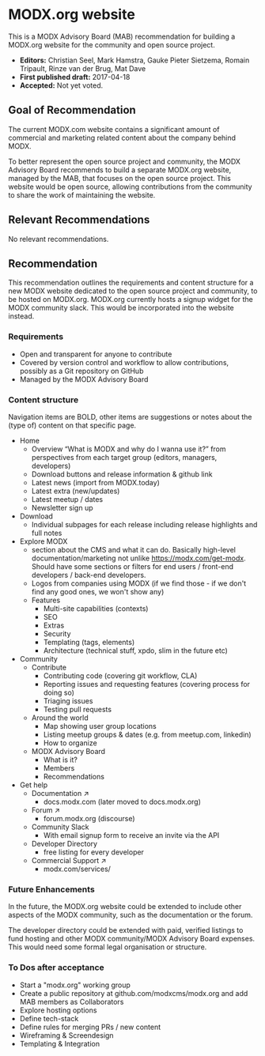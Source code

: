 # MODX.org website

This is a MODX Advisory Board (MAB) recommendation for building a MODX.org website for the community and open source project.

* **Editors:** Christian Seel, Mark Hamstra, Gauke Pieter Sietzema, Romain Tripault, Rinze van der Brug, Mat Dave
* **First published draft:** 2017-04-18
* **Accepted:** Not yet voted.


## Goal of Recommendation

The current MODX.com website contains a significant amount of commercial and marketing related content about the company behind MODX. 

To better represent the open source project and community, the MODX Advisory Board recommends to build a separate MODX.org website, managed by the MAB, that focuses on the open source project. This website would be open source, allowing contributions from the community to share the work of maintaining the website. 


## Relevant Recommendations

No relevant recommendations.


## Recommendation

This recommendation outlines the requirements and content structure for a new MODX website dedicated to the open source project and community, to be hosted on MODX.org. 
MODX.org currently hosts a signup widget for the MODX community slack. This would be incorporated into the website instead.

### Requirements
* Open and transparent for anyone to contribute
* Covered by version control and workflow to allow contributions, possibly as a Git repository on GitHub
* Managed by the MODX Advisory Board

### Content structure
Navigation items are BOLD, other items are suggestions or notes about the (type of) content on that specific page.

* Home
    * Overview “What is MODX and why do I wanna use it?” from perspectives from each target group (editors, managers, developers)
    * Download buttons and release information & github link
    * Latest news (import from MODX.today)
    * Latest extra (new/updates)
    * Latest meetup / dates
    * Newsletter sign up
* Download 
    * Individual subpages for each release including release highlights and full notes
* Explore MODX
    * section about the CMS and what it can do. Basically high-level documentation/marketing not unlike https://modx.com/get-modx. Should have some sections or filters for end users / front-end developers / back-end developers.
    * Logos from companies using MODX (if we find those - if we don't find any good ones, we won't show any)
    * Features
        * Multi-site capabilities (contexts)
        * SEO 
        * Extras
        * Security
        * Templating (tags, elements)
        * Architecture (technical stuff, xpdo, slim in the future etc)
* Community
    * Contribute
        * Contributing code (covering git workflow, CLA)
        * Reporting issues and requesting features (covering process for doing so) 
        * Triaging issues
        * Testing pull requests
    * Around the world
        * Map showing user group locations
        * Listing meetup groups & dates (e.g. from meetup.com, linkedin)
        * How to organize
    * MODX Advisory Board
        * What is it?
        * Members
        * Recommendations
* Get help
    * Documentation ↗
        * docs.modx.com (later moved to docs.modx.org)
    * Forum ↗
        * forum.modx.org (discourse)
    * Community Slack
        * With email signup form to receive an invite via the API 
    * Developer Directory
        * free listing for every developer
    * Commercial Support ↗
        * modx.com/services/

### Future Enhancements
In the future, the MODX.org website could be extended to include other aspects of the MODX community, such as the documentation or the forum.  

The developer directory could be extended with paid, verified listings to fund hosting and other MODX community/MODX Advisory Board expenses. This would need some formal legal organisation or structure.

### To Dos after acceptance
* Start a "modx.org" working group
* Create a public repository at github.com/modxcms/modx.org and add MAB members as Collaborators
* Explore hosting options
* Define tech-stack
* Define rules for merging PRs / new content
* Wireframing & Screendesign
* Templating & Integration